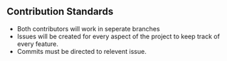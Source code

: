 ## Contribution Standards

- Both contributors will work in seperate branches
- Issues will be created for every aspect of the project to keep track of every feature.
- Commits must be directed to relevent issue.

